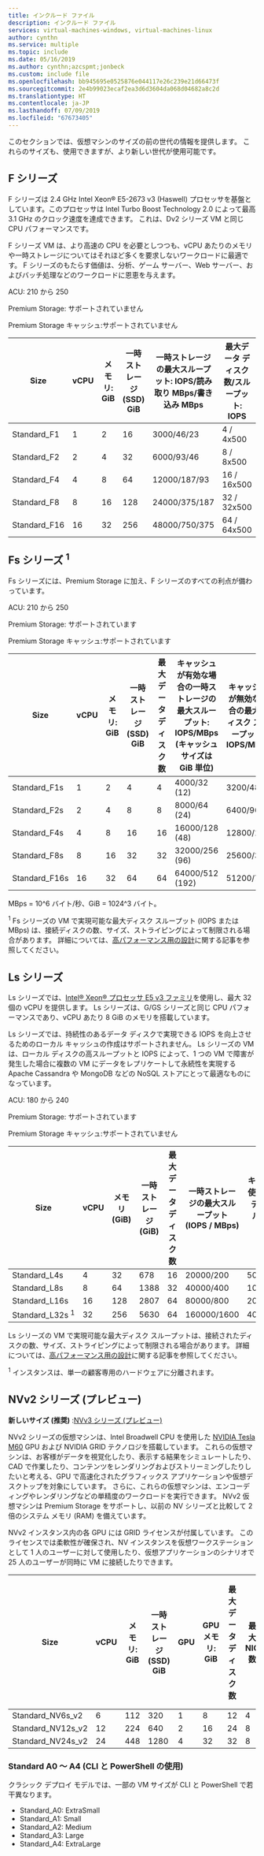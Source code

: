 ```yaml
---
title: インクルード ファイル
description: インクルード ファイル
services: virtual-machines-windows, virtual-machines-linux
author: cynthn
ms.service: multiple
ms.topic: include
ms.date: 05/16/2019
ms.author: cynthn;azcspmt;jonbeck
ms.custom: include file
ms.openlocfilehash: bb945695e0525876e044117e26c239e21d66473f
ms.sourcegitcommit: 2e4b99023ecaf2ea3d6d3604da068d04682a8c2d
ms.translationtype: HT
ms.contentlocale: ja-JP
ms.lasthandoff: 07/09/2019
ms.locfileid: "67673405"
---
```

このセクションでは、仮想マシンのサイズの前の世代の情報を提供します。 これらのサイズも、使用できますが、より新しい世代が使用可能です。 

## <a name="f-series"></a>F シリーズ

F シリーズは 2.4 GHz Intel Xeon® E5-2673 v3 (Haswell) プロセッサを基盤としています。このプロセッサは Intel Turbo Boost Technology 2.0 によって最高 3.1 GHz のクロック速度を達成できます。 これは、Dv2 シリーズ VM と同じ CPU パフォーマンスです。  

F シリーズ VM は、より高速の CPU を必要としつつも、vCPU あたりのメモリや一時ストレージについてはそれほど多くを要求しないワークロードに最適です。  F シリーズのもたらす価値は、分析、ゲーム サーバー、Web サーバー、およびバッチ処理などのワークロードに恩恵を与えます。

ACU: 210 から 250

Premium Storage: サポートされていません

Premium Storage キャッシュ:サポートされていません

| Size         | vCPU | メモリ: GiB | 一時ストレージ (SSD) GiB | 一時ストレージの最大スループット: IOPS/読み取り MBps/書き込み MBps | 最大データ ディスク数/スループット: IOPS | 最大 NIC 数/想定ネットワーク帯域幅 (Mbps) |
|--------------|-----------|-------------|----------------|----------------------------------------------------------|-----------------------------------|------------------------------|
| Standard_F1  | 1         | 2           | 16             | 3000/46/23                                           | 4 / 4x500                         | 2/750                 |
| Standard_F2  | 2         | 4           | 32             | 6000/93/46                                           | 8 / 8x500                         | 2/1,500                     |
| Standard_F4  | 4         | 8           | 64             | 12000/187/93                                         | 16 / 16x500                         | 4/3,000                     |
| Standard_F8  | 8         | 16          | 128            | 24000/375/187                                        | 32 / 32x500                       | 8/6,000                     |
| Standard_F16 | 16        | 32          | 256            | 48000/750/375                                        | 64 / 64x500                       | 8/12,000           |

## <a name="fs-series-sup1sup"></a>Fs シリーズ <sup>1</sup>

Fs シリーズには、Premium Storage に加え、F シリーズのすべての利点が備わっています。

ACU: 210 から 250

Premium Storage: サポートされています

Premium Storage キャッシュ:サポートされています

| Size | vCPU | メモリ: GiB | 一時ストレージ (SSD) GiB | 最大データ ディスク数 | キャッシュが有効な場合の一時ストレージの最大スループット: IOPS/MBps (キャッシュ サイズは GiB 単位) | キャッシュが無効な場合の最大ディスク スループット: IOPS/MBps | 最大 NIC 数/想定ネットワーク帯域幅 (Mbps) |
| --- | --- | --- | --- | --- | --- | --- | --- |
| Standard_F1s |1 |2 |4 |4 |4000/32 (12) |3200/48 |2/750 |
| Standard_F2s |2 |4 |8 |8 |8000/64 (24) |6400/96 |2/1,500 |
| Standard_F4s |4 |8 |16 |16 |16000/128 (48) |12800/192 |4/3,000 |
| Standard_F8s |8 |16 |32 |32 |32000/256 (96) |25600/384 |8/6,000 |
| Standard_F16s |16 |32 |64 |64 |64000/512 (192) |51200/768 |8/12,000 |

MBps = 10^6 バイト/秒、GiB = 1024^3 バイト。

<sup>1</sup> Fs シリーズの VM で実現可能な最大ディスク スループット (IOPS または MBps) は、接続ディスクの数、サイズ、ストライピングによって制限される場合があります。  詳細については、[高パフォーマンス用の設計](../articles/virtual-machines/windows/premium-storage-performance.md)に関する記事を参照してください。  

## <a name="ls-series"></a>Ls シリーズ

Ls シリーズでは、[Intel® Xeon® プロセッサ E5 v3 ファミリ](https://www.intel.com/content/www/us/en/processors/xeon/xeon-e5-solutions.html)を使用し、最大 32 個の vCPU を提供します。 Ls シリーズは、G/GS シリーズと同じ CPU パフォーマンスであり、vCPU あたり 8 GiB のメモリを搭載しています。

Ls シリーズでは、持続性のあるデータ ディスクで実現できる IOPS を向上させるためのローカル キャッシュの作成はサポートされません。 Ls シリーズの VM は、ローカル ディスクの高スループットと IOPS によって、1 つの VM で障害が発生した場合に複数の VM にデータをレプリケートして永続性を実現する Apache Cassandra や MongoDB などの NoSQL ストアにとって最適なものになっています。

ACU: 180 から 240

Premium Storage: サポートされています

Premium Storage キャッシュ:サポートされていません
 
| Size          | vCPU | メモリ (GiB) | 一時ストレージ (GiB) | 最大データ ディスク数 | 一時ストレージの最大スループット (IOPS / MBps) | キャッシュ不使用時の最大ディスク スループット (IOPS / MBps) | 最大 NIC 数/想定ネットワーク帯域幅 (Mbps) | 
|----------------|-----------|-------------|--------------------------|----------------|-------------------------------------------------------------|-------------------------------------------|------------------------------| 
| Standard_L4s   | 4  | 32  | 678   | 16 | 20000/200 | 5000/125  | 2/4,000  | 
| Standard_L8s   | 8  | 64  | 1388 | 32 | 40000/400 | 10000/250 | 4/8,000  | 
| Standard_L16s  | 16 | 128 | 2807 | 64 | 80000/800 | 20000/500 | 8/1,6000 | 
| Standard_L32s&nbsp;<sup>1</sup> | 32   | 256  | 5630 | 64   | 160000/1600   | 40000/1000     | 8/20,000 | 

Ls シリーズの VM で実現可能な最大ディスク スループットは、接続されたディスクの数、サイズ、ストライピングによって制限される場合があります。 詳細については、[高パフォーマンス用の設計](../articles/virtual-machines/windows/premium-storage-performance.md)に関する記事を参照してください。

<sup>1</sup> インスタンスは、単一の顧客専用のハードウェアに分離されます。

## <a name="nvv2-series-preview"></a>NVv2 シリーズ (プレビュー)

**新しいサイズ (推奨)** :[NVv3 シリーズ (プレビュー)](https://docs.microsoft.com/azure/virtual-machines/linux/sizes-gpu#nvv3-series-preview-1)

NVv2 シリーズの仮想マシンは、Intel Broadwell CPU を使用した [NVIDIA Tesla M60](https://images.nvidia.com/content/tesla/pdf/188417-Tesla-M60-DS-A4-fnl-Web.pdf) GPU および NVIDIA GRID テクノロジを搭載しています。 これらの仮想マシンは、お客様がデータを視覚化したり、表示する結果をシミュレートしたり、CAD で作業したり、コンテンツをレンダリングおよびストリーミングしたりしたいと考える、GPU で高速化されたグラフィックス アプリケーションや仮想デスクトップを対象にしています。 さらに、これらの仮想マシンは、エンコーディングやレンダリングなどの単精度のワークロードを実行できます。 NVv2 仮想マシンは Premium Storage をサポートし、以前の NV シリーズと比較して 2 倍のシステム メモリ (RAM) を備えています。  

NVv2 インスタンス内の各 GPU には GRID ライセンスが付属しています。 このライセンスでは柔軟性が確保され、NV インスタンスを仮想ワークステーションとして 1 人のユーザーに対して使用したり、仮想アプリケーションのシナリオで 25 人のユーザーが同時に VM に接続したりできます。

| Size | vCPU | メモリ: GiB | 一時ストレージ (SSD) GiB | GPU | GPU メモリ: GiB | 最大データ ディスク数 | 最大 NIC 数 | 仮想ワークステーション | 仮想アプリケーション | 
| --- | --- | --- | --- | --- | --- | --- | --- | --- | --- |
| Standard_NV6s_v2 |6 |112 |320 | 1 | 8 | 12 | 4 | 1 | 25 |
| Standard_NV12s_v2 |12 |224 |640 | 2 | 16 | 24 | 8 | 2 | 50 |
| Standard_NV24s_v2 |24 |448 |1280 | 4 | 32 | 32 | 8 | 4 | 100 |

### <a name="standard-a0---a4-using-cli-and-powershell"></a>Standard A0 ～ A4 (CLI と PowerShell の使用)

クラシック デプロイ モデルでは、一部の VM サイズが CLI と PowerShell で若干異なります。

* Standard_A0: ExtraSmall
* Standard_A1: Small
* Standard_A2: Medium
* Standard_A3: Large
* Standard_A4: ExtraLarge
